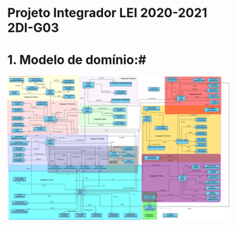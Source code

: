Projeto Integrador LEI 2020-2021 2DI-G03
===========================================

# 1. Modelo de domínio:#

![MD](SprintB/md/md.svg)

